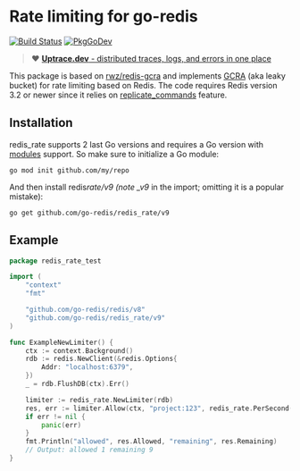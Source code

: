 # Rate limiting for go-redis

[![Build Status](https://travis-ci.org/go-redis/redis_rate.svg?branch=master)](https://travis-ci.org/go-redis/redis_rate)
[![PkgGoDev](https://pkg.go.dev/badge/github.com/go-redis/redis/v8)](https://pkg.go.dev/github.com/go-redis/redis_rate/v9)

> :heart: [**Uptrace.dev** - distributed traces, logs, and errors in one place](https://uptrace.dev)

This package is based on [rwz/redis-gcra](https://github.com/rwz/redis-gcra) and implements
[GCRA](https://en.wikipedia.org/wiki/Generic_cell_rate_algorithm) (aka leaky bucket) for rate
limiting based on Redis. The code requires Redis version 3.2 or newer since it relies on
[replicate_commands](https://redis.io/commands/eval#replicating-commands-instead-of-scripts)
feature.

## Installation

redis_rate supports 2 last Go versions and requires a Go version with
[modules](https://github.com/golang/go/wiki/Modules) support. So make sure to initialize a Go
module:

```shell
go mod init github.com/my/repo
```

And then install redis*rate/v9 (note \_v9* in the import; omitting it is a popular mistake):

```shell
go get github.com/go-redis/redis_rate/v9
```

## Example

```go
package redis_rate_test

import (
	"context"
	"fmt"

	"github.com/go-redis/redis/v8"
	"github.com/go-redis/redis_rate/v9"
)

func ExampleNewLimiter() {
	ctx := context.Background()
	rdb := redis.NewClient(&redis.Options{
		Addr: "localhost:6379",
	})
	_ = rdb.FlushDB(ctx).Err()

	limiter := redis_rate.NewLimiter(rdb)
	res, err := limiter.Allow(ctx, "project:123", redis_rate.PerSecond(10))
	if err != nil {
		panic(err)
	}
	fmt.Println("allowed", res.Allowed, "remaining", res.Remaining)
	// Output: allowed 1 remaining 9
}
```
